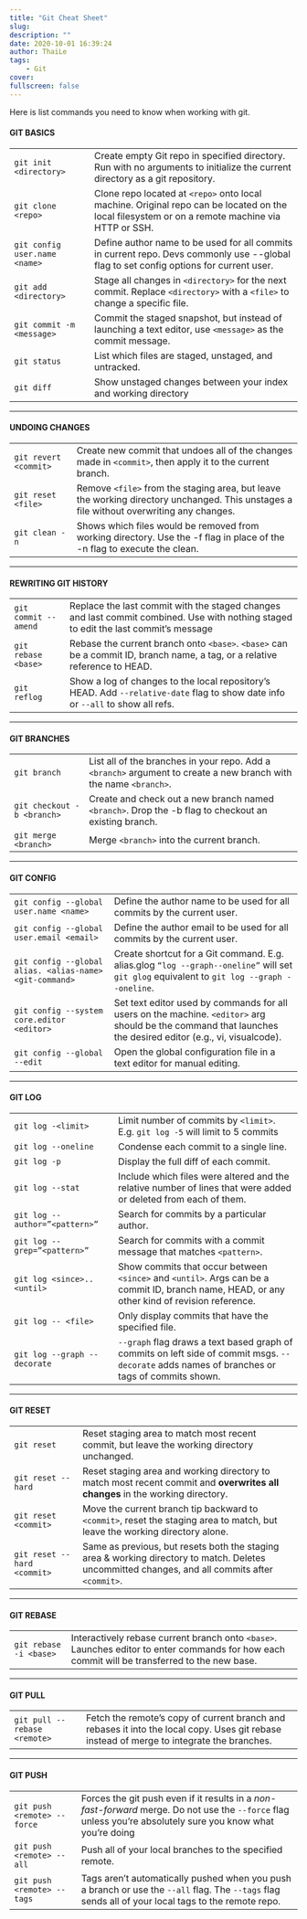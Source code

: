 ```yaml
---
title: "Git Cheat Sheet"
slug:
description: ""
date: 2020-10-01 16:39:24
author: ThaiLe
tags:
    - Git
cover:
fullscreen: false
---
```


Here is list commands you need to know when working with git.



#### GIT BASICS
|||
|-|-|
|`git init <directory>`|Create empty Git repo in specified directory. Run with no arguments to initialize the current directory as a git repository.|
|`git clone <repo>`|Clone repo located at `<repo>` onto local machine. Original repo can be located on the local filesystem or on a remote machine via HTTP or SSH.|
|`git config user.name <name>`|Define author name to be used for all commits in current repo. Devs commonly use --global flag to set config options for current user.|
|`git add <directory>`|Stage all changes in `<directory>` for the next commit. Replace `<directory>` with a `<file>` to change a specific file.|
|`git commit -m <message>`|Commit the staged snapshot, but instead of launching a text editor, use `<message>` as the commit message.|
|`git status`|List which files are staged, unstaged, and untracked.|
|`git diff`|Show unstaged changes between your index and working directory|

---
#### UNDOING CHANGES
|||
|-|-|
|`git revert <commit>`|Create new commit that undoes all of the changes made in `<commit>`, then apply it to the current branch.|
|`git reset <file>`|Remove `<file>` from the staging area, but leave the working directory unchanged. This unstages a file without overwriting any changes.|
|`git clean -n`|Shows which files would be removed from working directory. Use the -f flag in place of the -n flag to execute the clean.|

---
#### REWRITING GIT HISTORY
|||
|-|-|
|`git commit --amend`|Replace the last commit with the staged changes and last commit combined. Use with nothing staged to edit the last commit’s message|
|`git rebase <base>`|Rebase the current branch onto `<base>`. `<base>` can be a commit ID, branch name, a tag, or a relative reference to HEAD.|
|`git reflog`|Show a log of changes to the local repository’s HEAD. Add `--relative-date` flag to show date info or `--all` to show all refs.|
---
#### GIT BRANCHES
|||
|-|-|
|`git branch`|List all of the branches in your repo. Add a `<branch>` argument to create a new branch with the name `<branch>`.|
|`git checkout -b <branch>`|Create and check out a new branch named `<branch>`. Drop the -b flag to checkout an existing branch.|
|`git merge <branch>`|Merge `<branch>` into the current branch.|
---
#### GIT CONFIG
|||
|-|-|
|`git config --global user.name <name>`|Define the author name to be used for all commits by the current user.|
|`git config --global user.email <email>`|Define the author email to be used for all commits by the current user.|
|`git config --global alias. <alias-name> <git-command>`|Create shortcut for a Git command. E.g. alias.glog `“log --graph--oneline”` will set `git glog` equivalent to `git log --graph --oneline`.|
|`git config --system core.editor <editor>`|Set text editor used by commands for all users on the machine. `<editor>` arg should be the command that launches the desired editor (e.g., vi, visualcode).|
|`git config --global --edit`|Open the global configuration file in a text editor for manual editing.|
---
#### GIT LOG
|||
|-|-|
|`git log -<limit>`|Limit number of commits by `<limit>`. E.g. `git log -5` will limit to 5 commits|
|`git log --oneline`|Condense each commit to a single line.|
|`git log -p`|Display the full diff of each commit.|
|`git log --stat`|Include which files were altered and the relative number of lines that were added or deleted from each of them.|
|`git log --author=”<pattern>”`|Search for commits by a particular author.|
|`git log --grep=”<pattern>”`|Search for commits with a commit message that matches `<pattern>`.|
|`git log <since>..<until>`|Show commits that occur between `<since>` and `<until>`. Args can be a commit ID, branch name, HEAD, or any other kind of revision reference.|
|`git log -- <file>`|Only display commits that have the specified file.|
|`git log --graph --decorate`|`--graph` flag draws a text based graph of commits on left side of commit msgs. `--decorate` adds names of branches or tags of commits shown.|
---
#### GIT RESET
|||
|-|-|
|`git reset`|Reset staging area to match most recent commit, but leave the working directory unchanged.|
|`git reset --hard`|Reset staging area and working directory to match most recent commit and **overwrites all changes** in the working directory.|
|`git reset <commit>`|Move the current branch tip backward to `<commit>`, reset the staging area to match, but leave the working directory alone.|
|`git reset --hard <commit>`|Same as previous, but resets both the staging area & working directory to match. Deletes uncommitted changes, and all commits after `<commit>`.|
---

#### GIT REBASE
|||
|-|-|
|`git rebase -i <base>`|Interactively rebase current branch onto `<base>`. Launches editor to enter commands for how each commit will be transferred to the new base.|
---
#### GIT PULL
|||
|-|-|
|`git pull --rebase <remote>`|Fetch the remote’s copy of current branch and rebases it into the local copy. Uses git rebase instead of merge to integrate the branches.|
---
#### GIT PUSH
|||
|-|-|
|`git push <remote> --force`|Forces the git push even if it results in a _non-fast-forward_ merge. Do not use the `--force` flag unless you’re absolutely sure you know what you’re doing|
|`git push <remote> --all`|Push all of your local branches to the specified remote.|
|`git push <remote> --tags`|Tags aren’t automatically pushed when you push a branch or use the `--all` flag. The `--tags` flag sends all of your local tags to the remote repo.|
